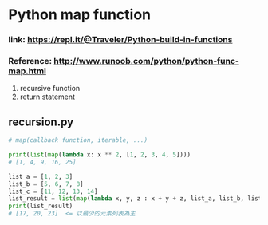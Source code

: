 # Python map function

### link: https://repl.it/@Traveler/Python-build-in-functions
### Reference: http://www.runoob.com/python/python-func-map.html
1. recursive function
2. return statement

## recursion.py
```python
# map(callback function, iterable, ...)

print(list(map(lambda x: x ** 2, [1, 2, 3, 4, 5])))
# [1, 4, 9, 16, 25]

list_a = [1, 2, 3]
list_b = [5, 6, 7, 8]
list_c = [11, 12, 13, 14]
list_result = list(map(lambda x, y, z : x + y + z, list_a, list_b, list_c))
print(list_result)
# [17, 20, 23]  <= 以最少的元素列表為主
```